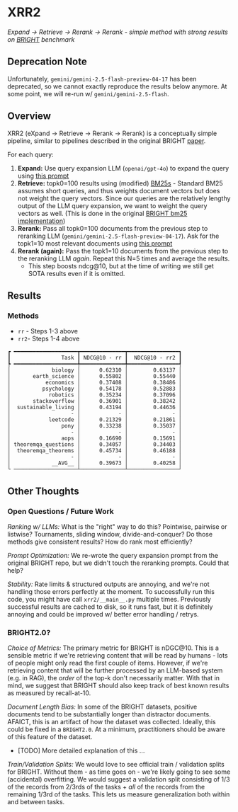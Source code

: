 # XRR2
_Expand -> Retrieve -> Rerank -> Rerank - simple method with strong results on [BRIGHT](https://brightbenchmark.github.io/) benchmark_

## Deprecation Note

Unfortunately, `gemini/gemini-2.5-flash-preview-04-17` has been deprecated, so we cannot exactly reproduce the results below anymore.  At some point, we will re-run w/ `gemini/gemini-2.5-flash`.

## Overview

XRR2 (eXpand -> Retrieve -> Rerank -> Rerank) is a conceptually simple pipeline, similar to pipelines described in the original BRIGHT [paper](https://arxiv.org/pdf/2407.12883).

For each query:
  1) __Expand:__ Use query expansion LLM (`openai/gpt-4o`) to expand the query using [this prompt](./xrr2/prompts/v2_query_expander.md)
  2) __Retrieve:__ topk0=100 results using (modified) [BM25s](https://github.com/jataware/bm25s)
    - Standard BM25 assumes short queries, and thus weights document vectors but does not weight the query vectors.  Since our queries are the relatively lengthy output of the LLM query expansion, we want to weight the query vectors as well.  (This is done in the original [BRIGHT bm25 implementation](https://github.com/xlang-ai/BRIGHT/blob/main/retrievers.py#L196))
  3) __Rerank:__ Pass all topk0=100 documents from the previous step to reranking LLM (`gemini/gemini-2.5-flash-preview-04-17`).  Ask for the topk1=10 most relevant documents using [this prompt](./xrr2/prompts/v2_reranker.md)
  4) __Rerank (again):__ Pass the topk1=10 documents from the previous step to the reranking LLM _again_.  Repeat this N=5 times and average the results.
     - This step boosts ndcg@10, but at the time of writing we still get SOTA results even if it is omitted.

## Results

### Methods
- `rr` - Steps 1-3 above
- `rr2`- Steps 1-4 above

```
┏ ━━━━━━━━━━━━━━━━━━━━┳━━━━━━━━━━━━━━┳━━━━━━━━━━━━━━━━┓
┃                Task ┃ NDCG@10 - rr ┃  NDCG@10 - rr2 ┃
┡ ━━━━━━━━━━━━━━━━━━━━╇━━━━━━━━━━━━━━╇━━━━━━━━━━━━━━━━┩
│             biology │      0.62310 │        0.63137 │
│       earth_science │      0.55802 │        0.55440 │
│           economics │      0.37408 │        0.38486 │
│          psychology │      0.54178 │        0.52883 │
│            robotics │      0.35234 │        0.37096 │
│       stackoverflow │      0.36901 │        0.38242 │
│  sustainable_living │      0.43194 │        0.44636 │
│                   - │            - │              - │
│            leetcode │      0.21329 │        0.21861 │
│                pony │      0.33238 │        0.35037 │
│                   - │            - │              - │
│                aops │      0.16690 │        0.15691 │
│ theoremqa_questions │      0.34057 │        0.34403 │
│  theoremqa_theorems │      0.45734 │        0.46188 │
│                   - │            - │              - │
│             __AVG__ │      0.39673 │        0.40258 │
└ ────────────────────┴──────────────┴────────────────┘
```

## Other Thoughts

### Open Questions / Future Work

_Ranking w/ LLMs:_ What is the "right" way to do this?  Pointwise, pairwise or listwise?  Tournaments, sliding window, divide-and-conquer?  Do those methods give consistent results?  How do rank most efficiently?

_Prompt Optimization:_ We re-wrote the query expansion prompt from the original BRIGHT repo, but we didn't touch the reranking prompts.  Could that help?

_Stability:_ Rate limits & structured outputs are annoying, and we're not handling those errors perfectly at the moment.  To successfully run this code, you might have call `xrr2/__main__.py` multiple times.  Previously successful results are cached to disk, so it runs fast, but it is definitely annoying and could be improved w/ better error handling / retrys.

### BRIGHT2.0?

_Choice of Metrics:_ The primary metric for BRIGHT is nDGC@10.  This is a sensible metric if we're retrieving content that will be read by humans - lots of people might only read the first couple of items.  However, if we're retrieving content that will be further processed by an LLM-based system (e.g. in RAG), the _order_ of the top-k don't necessarily matter.  With that in mind, we suggest that BRIGHT should also keep track of best known results as measured by recall-at-10.

_Document Length Bias:_ In some of the BRIGHT datasets, positive documents tend to be substantially longer than distractor documents.  AFAICT, this is an artifact of how the dataset was collected.  Ideally, this could be fixed in a `BRIGHT2.0`.  At a minimum, practitioners should be aware of this feature of the dataset.
 - [TODO] More detailed explanation of this  ...

_Train/Validation Splits:_ We would love to see official train / validation splits for BRIGHT.  Without them - as time goes on - we're likely going to see some (accidental) overfitting.  We would suggest a validation split consisting of 1/3 of the records from 2/3rds of the tasks + _all_ of the records from the remaining 1/3rd of the tasks.  This lets us measure generalization both within and between tasks.
